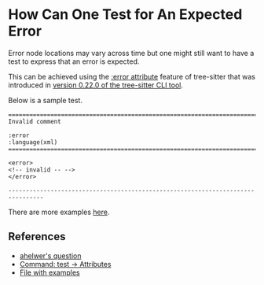 # How Can One Test for An Expected Error

Error node locations may vary across time but one might still want to
have a test to express that an error is expected.

This can be achieved using the [:error
attribute](https://tree-sitter.github.io/tree-sitter/creating-parsers#attributes)
feature of tree-sitter that was introduced in [version 0.22.0 of the
tree-sitter CLI
tool](https://github.com/tree-sitter/tree-sitter/releases/tag/v0.22.0).

Below is a sample test.

```
================================================================================
Invalid comment

:error
:language(xml)
================================================================================

<error>
<!-- invalid -- -->
</error>

--------------------------------------------------------------------------------
```

There are more examples
[here](https://github.com/tree-sitter-grammars/tree-sitter-xml/blob/648183d86f6f8ffb240ea11b4c6873f6f45d8b67/test/corpus/errors.txt).

## References

* [ahelwer's question](https://github.com/tree-sitter/tree-sitter/issues/3366)
* [Command: test -> Attributes](https://tree-sitter.github.io/tree-sitter/creating-parsers#attributes)
* [File with examples](https://github.com/tree-sitter-grammars/tree-sitter-xml/blob/648183d86f6f8ffb240ea11b4c6873f6f45d8b67/test/corpus/errors.txt)